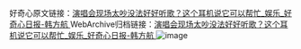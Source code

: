 好奇心原文链接：[演唱会现场太吵没法好好听歌？这个耳机说它可以帮忙_娱乐_好奇心日报-韩方航 ](https://www.qdaily.com/articles/11473.html)
WebArchive归档链接：[演唱会现场太吵没法好好听歌？这个耳机说它可以帮忙_娱乐_好奇心日报-韩方航 ](http://web.archive.org/web/20160421023138/http://www.qdaily.com/articles/11473.html)
![image](http://ww3.sinaimg.cn/large/007d5XDply1g3wa7pgsomj30u03roqv5)